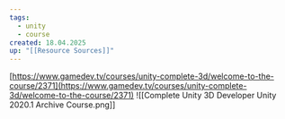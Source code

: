 ```yaml
---
tags:
  - unity
  - course
created: 18.04.2025
up: "[[Resource Sources]]"
---
```

[https://www.gamedev.tv/courses/unity-complete-3d/welcome-to-the-course/2371](https://www.gamedev.tv/courses/unity-complete-3d/welcome-to-the-course/2371)
![[Complete Unity 3D Developer Unity 2020.1 Archive Course.png]]
